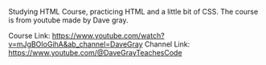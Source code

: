 Studying HTML Course, practicing HTML and a little bit of CSS.
The course is from youtube made by Dave gray.

Course Link: https://www.youtube.com/watch?v=mJgBOIoGihA&ab_channel=DaveGray
Channel Link: https://www.youtube.com/@DaveGrayTeachesCode
